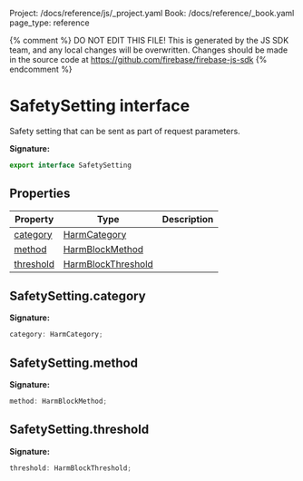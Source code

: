 Project: /docs/reference/js/_project.yaml
Book: /docs/reference/_book.yaml
page_type: reference

{% comment %}
DO NOT EDIT THIS FILE!
This is generated by the JS SDK team, and any local changes will be
overwritten. Changes should be made in the source code at
https://github.com/firebase/firebase-js-sdk
{% endcomment %}

# SafetySetting interface
Safety setting that can be sent as part of request parameters.

<b>Signature:</b>

```typescript
export interface SafetySetting 
```

## Properties

|  Property | Type | Description |
|  --- | --- | --- |
|  [category](./vertexai-preview.safetysetting.md#safetysettingcategory) | [HarmCategory](./vertexai-preview.md#harmcategory) |  |
|  [method](./vertexai-preview.safetysetting.md#safetysettingmethod) | [HarmBlockMethod](./vertexai-preview.md#harmblockmethod) |  |
|  [threshold](./vertexai-preview.safetysetting.md#safetysettingthreshold) | [HarmBlockThreshold](./vertexai-preview.md#harmblockthreshold) |  |

## SafetySetting.category

<b>Signature:</b>

```typescript
category: HarmCategory;
```

## SafetySetting.method

<b>Signature:</b>

```typescript
method: HarmBlockMethod;
```

## SafetySetting.threshold

<b>Signature:</b>

```typescript
threshold: HarmBlockThreshold;
```
